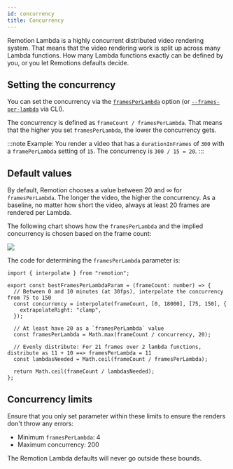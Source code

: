 ```yaml
---
id: concurrency
title: Concurrency
---
```


Remotion Lambda is a highly concurrent distributed video rendering system. That means that the video rendering work is split up across many Lambda functions. How many Lambda functions exactly can be defined by you, or you let Remotions defaults decide.

## Setting the concurrency

You can set the concurrency via the [`framesPerLambda`](/docs/lambda/rendermediaonlambda#framesperlambda) option (or [`--frames-per-lambda`](/docs/lambda/cli/render#--frames-per-lambda) via CLI).

The concurrency is defined as `frameCount / framesPerLambda`. That means that the higher you set `framesPerLambda`, the lower the concurrency gets.

:::note
Example: You render a video that has a `durationInFrames` of `300` with a `framePerLambda` setting of `15`. The concurrency is `300 / 15 = 20`.
:::

## Default values

By default, Remotion chooses a value between 20 and ∞ for `framesPerLambda`. The longer the video, the higher the concurrency. As a baseline, no matter how short the video, always at least 20 frames are rendered per Lambda.

The following chart shows how the `framesPerLambda` and the implied concurrency is chosen based on the frame count:

<img src="/img/concurrency-chart.svg" />

The code for determining the `framesPerLambda` parameter is:

```tsx twoslash
import { interpolate } from "remotion";

export const bestFramesPerLambdaParam = (frameCount: number) => {
  // Between 0 and 10 minutes (at 30fps), interpolate the concurrency from 75 to 150
  const concurrency = interpolate(frameCount, [0, 18000], [75, 150], {
    extrapolateRight: "clamp",
  });

  // At least have 20 as a `framesPerLambda` value
  const framesPerLambda = Math.max(frameCount / concurrency, 20);

  // Evenly distribute: For 21 frames over 2 lambda functions, distribute as 11 + 10 ==> framesPerLambda = 11
  const lambdasNeeded = Math.ceil(frameCount / framesPerLambda);

  return Math.ceil(frameCount / lambdasNeeded);
};
```

## Concurrency limits

Ensure that you only set parameter within these limits to ensure the renders don't throw any errors:

- Minimum `framesPerLambda`: 4
- Maximum concurrency: 200

The Remotion Lambda defaults will never go outside these bounds.
